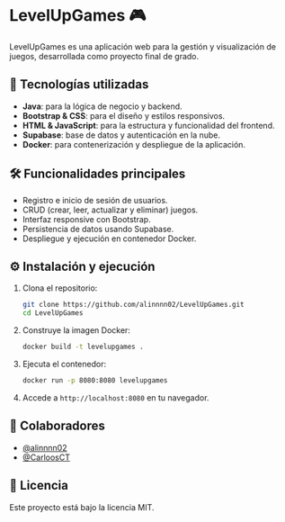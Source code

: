 
# LevelUpGames 🎮

LevelUpGames es una aplicación web para la gestión y visualización de juegos, desarrollada como proyecto final de grado.

## 🚀 Tecnologías utilizadas

- **Java**: para la lógica de negocio y backend.
- **Bootstrap & CSS**: para el diseño y estilos responsivos.
- **HTML & JavaScript**: para la estructura y funcionalidad del frontend.
- **Supabase**: base de datos y autenticación en la nube.
- **Docker**: para contenerización y despliegue de la aplicación.

## 🛠️ Funcionalidades principales

- Registro e inicio de sesión de usuarios.
- CRUD (crear, leer, actualizar y eliminar) juegos.
- Interfaz responsive con Bootstrap.
- Persistencia de datos usando Supabase.
- Despliegue y ejecución en contenedor Docker.

## ⚙️ Instalación y ejecución

1. Clona el repositorio:

   ```bash
   git clone https://github.com/alinnnn02/LevelUpGames.git
   cd LevelUpGames
   ```

2. Construye la imagen Docker:

   ```bash
   docker build -t levelupgames .
   ```

3. Ejecuta el contenedor:

   ```bash
   docker run -p 8080:8080 levelupgames
   ```

4. Accede a `http://localhost:8080` en tu navegador.

## 👥 Colaboradores

- [@alinnnn02](https://github.com/alinnnn02)
- [@CarloosCT](https://github.com/CarloosCT)

## 📄 Licencia

Este proyecto está bajo la licencia MIT.
